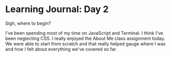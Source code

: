 # Learning Journal: Day 2

Sigh, where to begin?

I've been spending most of my time on JavaScript and Terminal. I think I've been neglecting CSS. I really enjoyed the About Me class assignment today. We were able to start from scratch and that really helped gauge where I was and how I felt about everything we've covered so far.
